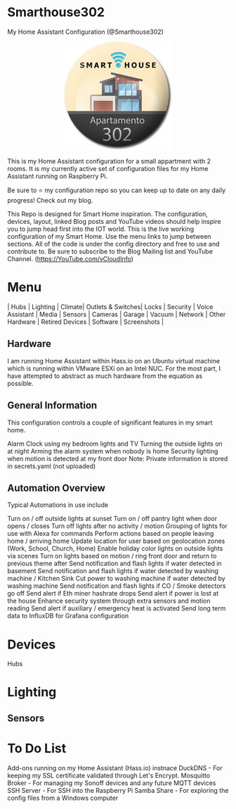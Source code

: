 # Smarthouse302
My Home Assistant Configuration (@Smarthouse302)

<p align="center">
  <img width="246" height="246" src="/images/logo.png">
</p>

This is my Home Assistant configuration for a small appartment with 2 rooms. It is my currently active set of configuration files for my Home Assistant running on Raspberry Pi.

Be sure to ⭐️ my configuration repo so you can keep up to date on any daily progress! Check out my blog.

This Repo is designed for Smart Home inspiration. The configuration, devices, layout, linked Blog posts and YouTube videos should help inspire you to jump head first into the IOT world. This is the live working configuration of my Smart Home. Use the menu links to jump between sections. All of the code is under the config directory and free to use and contribute to. Be sure to subscribe to the Blog Mailing list and YouTube Channel. (https://YouTube.com/vCloudInfo)

# Menu

| Hubs | Lighting | Climate| Outlets & Switches| Locks | Security | Voice Assistant | Media | Sensors | Cameras | Garage | Vacuum | Network | Other Hardware | Retired Devices | Software | Screenshots |

## Hardware
I am running Home Assistant within Hass.io on an Ubuntu virtual machine which is running within VMware ESXi on an Intel NUC. For the most part, I have attempted to abstract as much hardware from the equation as possible.

## General Information
This configuration controls a couple of significant features in my smart home.

Alarm Clock using my bedroom lights and TV
Turning the outside lights on at night
Arming the alarm system when nobody is home
Security lighting when motion is detected at my front door
Note: Private information is stored in secrets.yaml (not uploaded)

## Automation Overview
Typical Automations in use include

Turn on / off outside lights at sunset
Turn on / off pantry light when door opens / closes
Turn off lights after no activity / motion
Grouping of lights for use with Alexa for commands
Perform actions based on people leaving home / arriving home
Update location for user based on geolocation zones (Work, School, Church, Home)
Enable holiday color lights on outside lights via scenes
Turn on lights based on motion / ring front door and return to previous theme after
Send notification and flash lights if water detected in basement
Send notification and flash lights if water detected by washing machine / Kitchen Sink
Cut power to washing machine if water detected by washing machine
Send notification and flash lights if CO / Smoke detectors go off
Send alert if Eth miner hashrate drops
Send alert if power is lost at the house
Enhance security system through extra sensors and motion reading
Send alert if auxiliary / emergency heat is activated
Send long term data to InfluxDB for Grafana configuration



# Devices
Hubs

# Lighting

## Sensors


# To Do List



Add-ons running on my Home Assistant (Hass.io) instnace
DuckDNS - For keeping my SSL certificate validated through Let's Encrypt.
Mosquitto Broker - For managing my Sonoff devices and any future MQTT devices
SSH Server - For SSH into the Raspberry Pi
Samba Share - For exploring the config files from a Windows computer
